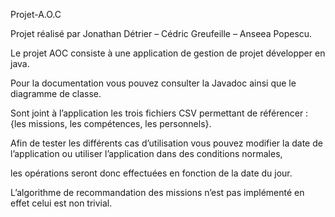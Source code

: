 Projet-A.O.C

Projet réalisé par Jonathan Détrier – Cédric Greufeille – Anseea Popescu. 

Le projet AOC consiste à une application de gestion de projet développer en java. 

Pour la documentation vous pouvez consulter la Javadoc ainsi que le diagramme de classe.

Sont joint à l’application les trois fichiers CSV permettant de référencer : {les missions, les compétences, les personnels}.
 
Afin de tester les différents cas d’utilisation vous pouvez modifier la date de l’application ou utiliser l’application dans des conditions normales, 

les opérations seront donc effectuées en fonction de la date du jour. 

L’algorithme de recommandation des missions n’est pas implémenté en effet celui est non trivial. 
